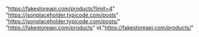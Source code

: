 "https://fakestoreapi.com/products?limit=4"
"https://jsonplaceholder.typicode.com/posts"
"https://jsonplaceholder.typicode.com/posts/"
"https://fakestoreapi.com/products"
id,"https://fakestoreapi.com/products/"